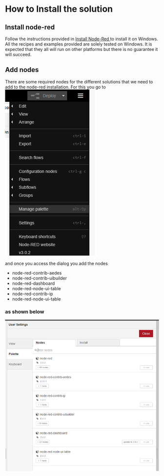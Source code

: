 # How to Install the solution 
## Install node-red 
Follow the instructions provided in <a href="https://nodered.org/docs/getting-started/windows">Install Node-Red </a> to install it on Windows. All the recipes and examples provided are solely tested on Windows. It is expected that they all will run on other platforms but there is no guarantee it will succeed.

## Add nodes
There are some required nodes for the different solutions that we need to add to the node-red installation.
For this you go to !["Manage Palette Menu"](https://github.com/gabrielcor/node-redescape-EscapeRoomSupplier/blob/main/Documentation/screenshots/ManagePallete01.png)

and once you access the dialog
you add the nodes 
* node-red-contrib-aedes
* node-red-contrib-uibuilder
* node-red-dashboard
* node-red-node-ui-table
* node-red-contrib-ip
* node-red-node-ui-table

### as shown below
!["Add nodes "](https://github.com/gabrielcor/node-redescape-EscapeRoomSupplier/blob/main/Documentation/screenshots/ManagePallete02.png)
